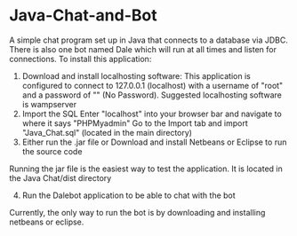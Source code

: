 # Java-Chat-and-Bot
A simple chat program set up in Java that connects to a database via JDBC. There is also one bot named Dale which will run at all times and listen for connections.
To install this application:
1. Download and install localhosting software:
This application is configured to connect to 127.0.0.1 (localhost) with a username of "root" and a password of "" (No Password). 
Suggested localhosting software is wampserver
2. Import the SQL
Enter "localhost" into your browser bar and navigate to where it says "PHPMyadmin"
Go to the Import tab and import "Java_Chat.sql" (located in the main directory)
3. Either run the .jar file or 
Download and install Netbeans or Eclipse to run the source code

Running the jar file is the easiest way to test the application. It is located in the Java Chat/dist directory

4. Run the Dalebot application to be able to chat with the bot

Currently, the only way to run the bot is by downloading and installing netbeans or eclipse.
